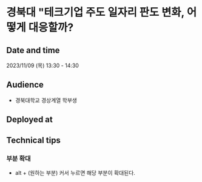 # 경북대 "테크기업 주도 일자리 판도 변화, 어떻게 대응할까?
 
## Date and time 

2023/11/09 (목) 13:30 - 14:30

## Audience 

- 경북대학교 경상계열 학부생 

## Deployed at 


## Technical tips 

### 부분 확대 

- alt + (원하는 부분) 커서 누르면 해당 부분이 확대된다. 

### 


